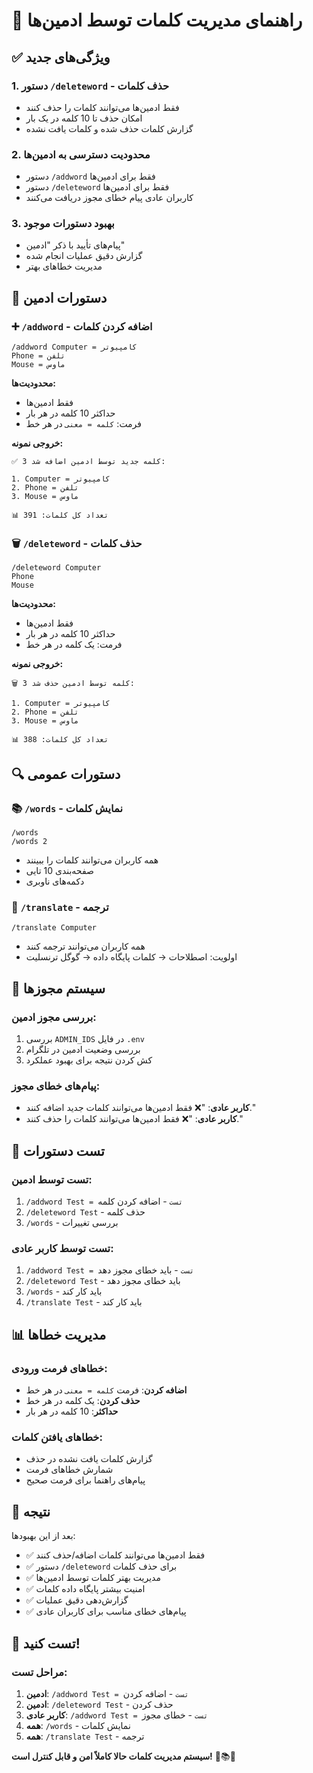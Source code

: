 # 🔐 راهنمای مدیریت کلمات توسط ادمین‌ها

## ✅ ویژگی‌های جدید

### 1. **دستور `/deleteword` - حذف کلمات**
- فقط ادمین‌ها می‌توانند کلمات را حذف کنند
- امکان حذف تا 10 کلمه در یک بار
- گزارش کلمات حذف شده و کلمات یافت نشده

### 2. **محدودیت دسترسی به ادمین‌ها**
- دستور `/addword` فقط برای ادمین‌ها
- دستور `/deleteword` فقط برای ادمین‌ها
- کاربران عادی پیام خطای مجوز دریافت می‌کنند

### 3. **بهبود دستورات موجود**
- پیام‌های تأیید با ذکر "ادمین"
- گزارش دقیق عملیات انجام شده
- مدیریت خطاهای بهتر

## 🎯 دستورات ادمین

### **➕ `/addword` - اضافه کردن کلمات**
```
/addword Computer = کامپیوتر
Phone = تلفن
Mouse = ماوس
```
**محدودیت‌ها:**
- فقط ادمین‌ها
- حداکثر 10 کلمه در هر بار
- فرمت: `کلمه = معنی` در هر خط

**خروجی نمونه:**
```
✅ 3 کلمه جدید توسط ادمین اضافه شد:

1. Computer = کامپیوتر
2. Phone = تلفن
3. Mouse = ماوس

📊 تعداد کل کلمات: 391
```

### **🗑️ `/deleteword` - حذف کلمات**
```
/deleteword Computer
Phone
Mouse
```
**محدودیت‌ها:**
- فقط ادمین‌ها
- حداکثر 10 کلمه در هر بار
- فرمت: یک کلمه در هر خط

**خروجی نمونه:**
```
🗑️ 3 کلمه توسط ادمین حذف شد:

1. Computer = کامپیوتر
2. Phone = تلفن
3. Mouse = ماوس

📊 تعداد کل کلمات: 388
```

## 🔍 دستورات عمومی

### **📚 `/words` - نمایش کلمات**
```
/words
/words 2
```
- همه کاربران می‌توانند کلمات را ببینند
- صفحه‌بندی 10 تایی
- دکمه‌های ناوبری

### **📖 `/translate` - ترجمه**
```
/translate Computer
```
- همه کاربران می‌توانند ترجمه کنند
- اولویت: اصطلاحات → کلمات پایگاه داده → گوگل ترنسلیت

## 🔐 سیستم مجوزها

### **بررسی مجوز ادمین:**
1. بررسی `ADMIN_IDS` در فایل `.env`
2. بررسی وضعیت ادمین در تلگرام
3. کش کردن نتیجه برای بهبود عملکرد

### **پیام‌های خطای مجوز:**
- **کاربر عادی**: "❌ فقط ادمین‌ها می‌توانند کلمات جدید اضافه کنند."
- **کاربر عادی**: "❌ فقط ادمین‌ها می‌توانند کلمات را حذف کنند."

## 🎯 تست دستورات

### **تست توسط ادمین:**
1. `/addword Test = تست` - اضافه کردن کلمه
2. `/deleteword Test` - حذف کلمه
3. `/words` - بررسی تغییرات

### **تست توسط کاربر عادی:**
1. `/addword Test = تست` - باید خطای مجوز دهد
2. `/deleteword Test` - باید خطای مجوز دهد
3. `/words` - باید کار کند
4. `/translate Test` - باید کار کند

## 📊 مدیریت خطاها

### **خطاهای فرمت ورودی:**
- **اضافه کردن**: فرمت `کلمه = معنی` در هر خط
- **حذف کردن**: یک کلمه در هر خط
- **حداکثر**: 10 کلمه در هر بار

### **خطاهای یافتن کلمات:**
- گزارش کلمات یافت نشده در حذف
- شمارش خطاهای فرمت
- پیام‌های راهنما برای فرمت صحیح

## 🎊 نتیجه

بعد از این بهبودها:
- ✅ فقط ادمین‌ها می‌توانند کلمات اضافه/حذف کنند
- ✅ دستور `/deleteword` برای حذف کلمات
- ✅ مدیریت بهتر کلمات توسط ادمین‌ها
- ✅ امنیت بیشتر پایگاه داده کلمات
- ✅ گزارش‌دهی دقیق عملیات
- ✅ پیام‌های خطای مناسب برای کاربران عادی

## 🚀 تست کنید!

### **مراحل تست:**
1. **ادمین**: `/addword Test = تست` - اضافه کردن
2. **ادمین**: `/deleteword Test` - حذف کردن
3. **کاربر عادی**: `/addword Test = تست` - خطای مجوز
4. **همه**: `/words` - نمایش کلمات
5. **همه**: `/translate Test` - ترجمه

**سیستم مدیریت کلمات حالا کاملاً امن و قابل کنترل است!** 🔐📚✅
